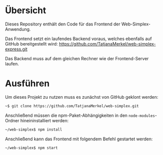 # Übersicht

Dieses Repository enthält den Code für das Frontend der
Web-Simplex-Anwendung. 

Das Frontend setzt ein laufendes Backend
voraus, welches ebenfalls auf GitHub bereitgestellt wird:
https://github.com/TatjanaMerkel/web-simplex-express.git

Das Backend muss auf dem gleichen Rechner wie der Frontend-Server
laufen.

# Ausführen

Um dieses Projekt zu nutzen muss es zunächst von GitHub geklont werden:

```bash
~$ git clone https://github.com/TatjanaMerkel/web-simplex.git
```

Anschließend müssen die npm-Paket-Abhängigkeiten in den
`node-modules`-Ordner hineininstalliert werden:

```bash
~/web-simplex$ npm install
```

Anschließend kann das Frontend mit folgendem Befehl gestartet werden:

```bash
~/web-simplex$ npm start
```
